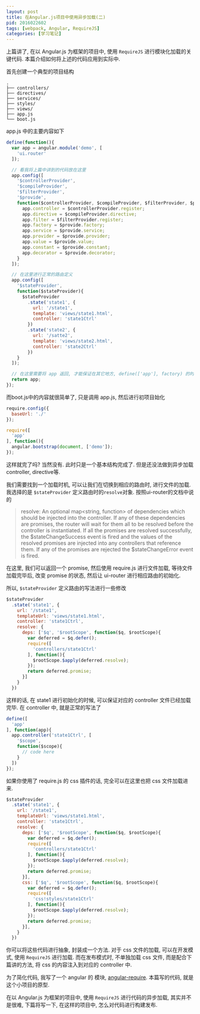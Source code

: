 ```yaml
---
layout: post
title: 在Angular.js项目中使用异步加载(二)
pid: 2016022602
tags: [webpack, Angular, RequireJS]
categories: [学习笔记]
---
```

上篇讲了, 在以 Angular.js 为框架的项目中, 使用 `RequireJS` 进行模块化加载的关键代码. 本篇介绍如何将上述的代码应用到实际中.

首先创建一个典型的项目结构

```
.
├── controllers/
├── directives/
├── services/
├── styles/
├── views/
├── app.js
└── boot.js
```

app.js 中的主要内容如下

```js
define(function(){
  var app = angular.module('demo', [
    'ui.router'
  ]);

  // 看我将上篇中讲到的代码放在这里
  app.config([
    '$controllerProvider',
    '$compileProvider',
    '$filterProvider',
    '$provide',
    function($controllerProvider, $compileProvider, $filterProvider, $provide) {
      app.controller = $controllerProvider.register;
      app.directive = $compileProvider.directive;
      app.filter = $filterProvider.register;
      app.factory = $provide.factory;
      app.service = $provide.service;
      app.provider = $provide.provider;
      app.value = $provide.value;
      app.constant = $provide.constant;
      app.decorator = $provide.decorator;
    }
  ]);

  // 在这里进行正常的路由定义
  app.config([
    '$stateProvider',
    function($stateProvider){
      $stateProvider
        .state('state1', {
          url: '/state1',
          template: 'views/state1.html',
          controller: 'state1Ctrl'
        })
        .state('state2', {
          url: '/satte2',
          template: 'views/state2.html',
          controller: 'state2Ctrl'
        })
    }
  ]);

  // 在这里需要将 app 返回, 才能保证在其它地方, define(['app'], factory) 的时候, factory能够得到 app
  return app;
});
```

而boot.js中的内容就很简单了, 只是调用 app.js, 然后进行初项目始化


```js
require.config({
  baseUrl: './'
});

require([
  'app'
], function(){
  angular.bootstrap(document, ['demo']);
});
```

这样就完了吗? 当然没有. 此时只是一个基本结构完成了. 但是还没法做到异步加载controller, directive等.

我们需要找到一个加载时机, 可以让我们在切换到相应的路由时, 进行文件的加载. 我选择的是 `$stateProvider` 定义路由时的`resolve`对象. 按照ui-router的文档中说的

> resolve: An optional map<string, function> of dependencies which should be injected into the controller. If any of these dependencies are promises, the router will wait for them all to be resolved before the controller is instantiated. If all the promises are resolved successfully, the $stateChangeSuccess event is fired and the values of the resolved promises are injected into any controllers that reference them. If any of the promises are rejected the $stateChangeError event is fired.

在这里, 我们可以返回一个 promise, 然后使用 require.js 进行文件加载, 等待文件加载完毕后, 改变 promise 的状态, 然后让 ui-router 进行相应路由的初始化.

所以, `$stateProvider` 定义路由的写法进行一些修改

```js
$stateProvider
  .state('state1', {
    url: '/state1',
    templateUrl: 'views/state1.html',
    controller: 'state1Ctrl',
    resolve: {
      deps: ['$q', '$rootScope', function($q, $rootScope){
        var deferred = $q.defer();
        require([
          'controllers/state1Ctrl'
        ], function(){
          $rootScope.$apply(deferred.resolve);
        });
        return deferred.promise;
      }]
    }
  })
```

这样的话, 在 state1 进行初始化的时候, 可以保证对应的 controller 文件已经加载完毕. 在 controller 中, 就是正常的写法了

```js
define([
  'app'
], function(app){
  app.controller('state1Ctrl', [
    '$scope',
    function($scope){
      // code here
    }
  ])
});
```


如果你使用了 require.js 的 css 插件的话, 完全可以在这里也把 css 文件加载进来.

```js
$stateProvider
  .state('state1', {
    url: '/state1',
    templateUrl: 'views/state1.html',
    controller: 'state1Ctrl',
    resolve: {
      deps: ['$q', '$rootScope', function($q, $rootScope){
        var deferred = $q.defer();
        require([
          'controllers/state1Ctrl'
        ], function(){
          $rootScope.$apply(deferred.resolve);
        });
        return deferred.promise;
      }],
      css: ['$q', '$rootScope', function($q, $rootScope){
        var deferred = $q.defer();
        require([
          'css!styles/state1Ctrl'
        ], function(){
          $rootScope.$apply(deferred.resolve);
        });
        return deferred.promise;
      }],
    }
  })
```

你可以将这些代码进行抽象, 封装成一个方法. 对于 css 文件的加载, 可以在开发模式, 使用 `RequireJS` 进行加载. 而在发布模式时, 不单独加载 css 文件, 而是配合下篇讲的方法, 将 css 的内容注入到对应的 controller 中.

为了简化代码, 我写了一个 angular 的 模块, [angular-require](https://github.com/Treri/angular-require). 本篇写的代码, 就是这个小项目的原型.

在以 Angular.js 为框架的项目中, 使用 `RequireJS` 进行代码的异步加载, 其实并不是很难, 下篇将写一下, 在这样的项目中, 怎么对代码进行构建发布.
